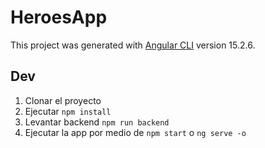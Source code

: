 # HeroesApp

This project was generated with [Angular CLI](https://github.com/angular/angular-cli) version 15.2.6.

## Dev

1. Clonar el proyecto
2. Ejecutar ```npm install```
3. Levantar backend ```npm run backend```
4. Ejecutar la app por medio de ```npm start``` o ```ng serve -o```
